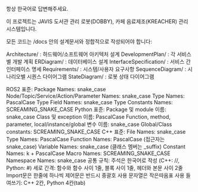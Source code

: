 항상 한국어로 답변해주세요.

이 프로젝트는 JAVIS 도서관 관리 로봇(DOBBY), 카페 음료제조(KREACHER)  관리 시스템입니다.

모든 코드는 /docs 안의 설계문서와 정합적으로 작성되어야 합니다:

Architecture/       : 하드웨어/소프트웨어 아키텍처 설계
DevelopmentPlan/    : 각 서비스별 개발 계획
ERDiagram/          : 데이터베이스 설계
InterfaceSpecification/ : 서비스 간 인터페이스 명세
Requirements/       : 시스템/사용자 요구사항
SequenceDiagram/    : 시나리오별 시퀀스 다이어그램
StateDiagram/       : 로봇 상태 다이어그램

ROS2 표준:
Package Names: snake_case
Node/Topic/Service/Action/Parameter Names: snake_case
Type Names: PascalCase
Type Field Names: snake_case
Type Constants Names: SCREAMING_SNAKE_CASE
Python 표준:
Package 및 module 이름: snake_case
Class 및 exception 이름: PascalCase
Function, method, parameter, local/instance/global 변수 이름: snake_case
Global/Class constants: SCREAMING_SNAKE_CASE
C++ 표준:
File Names: snake_case
Type Names: PascalCase
Function Names: PascalCase (접근자는 snake_case)
Variable Names: snake_case (클래스 멤버는 _suffix)
Constant Names: k + PascalCase
Macro Names: SCREAMING_SNAKE_CASE
Namespace Names: snake_case
공통 규칙:
주석은 한국어로 작성 (C++: //, Python: #)
세로 간격: 함수와 함수 사이 1줄, 블록 사이 1줄, 헤더와 본문 사이 2줄
Import문은 한줄에 하나씩
제어문은 반드시 중괄호 사용
문자열은 작은따옴표 사용
들여쓰기: C++ 2칸, Python 4칸(tab)